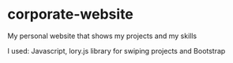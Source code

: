 # corporate-website
My personal website that shows my projects and my skills

I used: Javascript, lory.js library for swiping projects and Bootstrap
